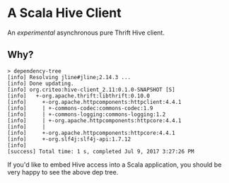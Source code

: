 # A Scala Hive Client

An *experimental* asynchronous pure Thrift Hive client.

## Why?
```
> dependency-tree
[info] Resolving jline#jline;2.14.3 ...
[info] Done updating.
[info] org.criteo:hive-client_2.11:0.1.0-SNAPSHOT [S]
[info]   +-org.apache.thrift:libthrift:0.10.0
[info]     +-org.apache.httpcomponents:httpclient:4.4.1
[info]     | +-commons-codec:commons-codec:1.9
[info]     | +-commons-logging:commons-logging:1.2
[info]     | +-org.apache.httpcomponents:httpcore:4.4.1
[info]     | 
[info]     +-org.apache.httpcomponents:httpcore:4.4.1
[info]     +-org.slf4j:slf4j-api:1.7.12
[info]     
[success] Total time: 1 s, completed Jul 9, 2017 3:27:26 PM
```

If you'd like to embed Hive access into a Scala application, you should be very happy to see the above dep tree.
